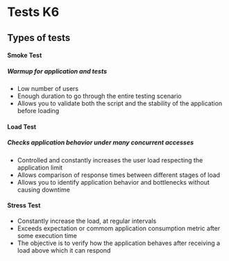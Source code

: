# Tests K6


## Types of tests

#### Smoke Test
##### Warmup for application and tests
- Low number of users
- Enough duration to go through the entire testing scenario
- Allows you to validate both the script and the stability of the application before loading


#### Load Test
##### Checks application behavior under many concurrent accesses

- Controlled and constantly increases the user load respecting the application limit
- Allows comparison of response times between different stages of load
- Allows you to identify application behavior and bottlenecks without causing downtime

#### Stress Test

- Constantly increase the load, at regular intervals
- Exceeds expectation or commom application consumption metric after some execution time
- The objective is to verify how the application behaves after receiving a load above which it can respond